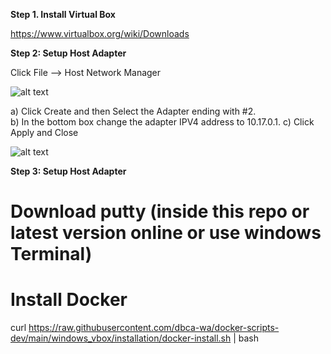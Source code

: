 **Step 1. Install Virtual Box**

https://www.virtualbox.org/wiki/Downloads

**Step 2: Setup Host Adapter**

Click File --> Host Network Manager

![alt text](https://github.com/dbca-wa/docker-scripts-dev/blob/main/windows_vbox/installation/images/vbox_main_screen.png?raw=true)

a) Click Create and then Select the Adapter ending with #2.  
b) In the bottom box change the adapter IPV4 address to 10.17.0.1.
c) Click Apply and Close

![alt text](https://raw.githubusercontent.com/dbca-wa/docker-scripts-dev/main/windows_vbox/installation/images/file__host_network_adapter.png)


**Step 3: Setup Host Adapter**








# Download putty (inside this repo or latest version online or use windows Terminal)

# Install Docker
curl https://raw.githubusercontent.com/dbca-wa/docker-scripts-dev/main/windows_vbox/installation/docker-install.sh | bash

